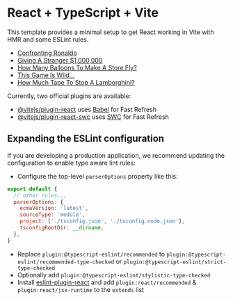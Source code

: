 # React + TypeScript + Vite

This template provides a minimal setup to get React working in Vite with HMR and some ESLint rules.

<!-- YOUTUBE:START -->
- [Confronting Ronaldo](https://www.youtube.com/watch?v=HcL1EQ5qD_g)
- [Giving A Stranger $1,000,000](https://www.youtube.com/watch?v=yf_C8penA9k)
- [How Many Balloons To Make A Store Fly?](https://www.youtube.com/watch?v=dc089EZRGcg)
- [This Game Is Wild...](https://www.youtube.com/watch?v=I9mw5UlDyPI)
- [How Much Tape To Stop A Lamborghini?](https://www.youtube.com/watch?v=pS-fFdvyHLE)
<!-- YOUTUBE:END -->

Currently, two official plugins are available:

- [@vitejs/plugin-react](https://github.com/vitejs/vite-plugin-react/blob/main/packages/plugin-react/README.md) uses [Babel](https://babeljs.io/) for Fast Refresh
- [@vitejs/plugin-react-swc](https://github.com/vitejs/vite-plugin-react-swc) uses [SWC](https://swc.rs/) for Fast Refresh

## Expanding the ESLint configuration

If you are developing a production application, we recommend updating the configuration to enable type aware lint rules:

- Configure the top-level `parserOptions` property like this:

```js
export default {
  // other rules...
  parserOptions: {
    ecmaVersion: 'latest',
    sourceType: 'module',
    project: ['./tsconfig.json', './tsconfig.node.json'],
    tsconfigRootDir: __dirname,
  },
}
```

- Replace `plugin:@typescript-eslint/recommended` to `plugin:@typescript-eslint/recommended-type-checked` or `plugin:@typescript-eslint/strict-type-checked`
- Optionally add `plugin:@typescript-eslint/stylistic-type-checked`
- Install [eslint-plugin-react](https://github.com/jsx-eslint/eslint-plugin-react) and add `plugin:react/recommended` & `plugin:react/jsx-runtime` to the `extends` list
